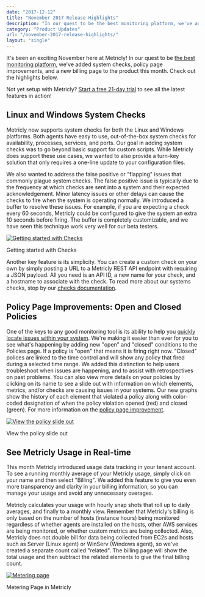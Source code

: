 ```yaml
---
date: "2017-12-12"
title: "November 2017 Release Highlights"
description: "In our quest to be the best monitoring platform, we've added system checks, policy page improvements, and a new billing page to the product this month."
category: "Product Updates"
url: "/november-2017-release-highlights/"
layout: "single"
---
```


It's been an exciting November here at Metricly! In our quest to be [the best monitoring platform](https://www.metricly.com/product), we've added system checks, policy page improvements, and a new billing page to the product this month. Check out the highlights below.

 Not yet setup with Metricly? [Start a free 21-day trial](https://www.metricly.com/signup) to see all the latest features in action!

Linux and Windows System Checks
-------------------------------

Metricly now supports system checks for both the Linux and Windows platforms. Both agents have easy to use, out-of-the-box system checks for availability, processes, services, and ports. Our goal in adding system checks was to go beyond basic support for custom scripts. While Metricly does support these use cases, we wanted to also provide a turn-key solution that only requires a one-line update to your configuration files.

We also wanted to address the false positive or "flapping" issues that commonly plague system checks. The false positive issue is typically due to the frequency at which checks are sent into a system and their expected acknowledgement. Minor latency issues or other delays can cause the checks to fire when the system is operating normally. We introduced a buffer to resolve these issues. For example, if you are expecting a check every 60 seconds, Metricly could be configured to give the system an extra 10 seconds before firing. The buffer is completely customizable, and we have seen this technique work very well for our beta testers.

[![Getting started with Checks](https://www.metricly.com/wp-content/uploads/2017/12/checksScreenShot-1024x442.png)](https://www.metricly.com/wp-content/uploads/2017/12/checksScreenShot.png)

Getting started with Checks

Another key feature is its simplicity. You can create a custom check on your own by simply posting a URL to a Metricly REST API endpoint with requiring a JSON payload. All you need is an API ID, a new name for your check, and a hostname to associate with the check. To read more about our systems checks, stop by our [checks documentation](https://www.metricly.com/support/events/checks).

Policy Page Improvements: Open and Closed Policies
--------------------------------------------------

One of the keys to any good monitoring tool is its ability to help you [quickly locate issues within your system](https://www.metricly.com/product/dashboards-and-reports). We're making it easier than ever for you to see what's happening by adding new "open" and "closed" conditions to the Policies page. If a policy is "open" that means it is firing right now. "Closed" polices are linked to the time control and will show any policy that fired during a selected time range. We added this distinction to help users troubleshoot when issues are happening, and to assist with retrospectives on past problems. You can also view more details on your policies by clicking on its name to see a slide out with information on which elements, metrics, and/or checks are causing issues in your systems. Our new graphs show the history of each element that violated a policy along with color-coded designation of when the policy violation opened (red) and closed (green). For more information on the [policy page improvement](https://www.metricly.com/support/events/policies).

[![View the policy slide out](https://www.metricly.com/wp-content/uploads/2017/08/PolicyPageSlideOut-1024x534.png)](https://www.metricly.com/wp-content/uploads/2017/08/PolicyPageSlideOut.png)

View the policy slide out

See Metricly Usage in Real-time
-------------------------------

This month Metricly introduced usage data tracking in your tenant account. To see a running monthly average of your Metricly usage, simply click on your name and then select "Billing". We added this feature to give you even more transparency and clarity in your billing information, so you can manage your usage and avoid any unnecessary overages.

Metricly calculates your usage with hourly snap shots that roll up to daily averages, and finally to a monthly view. Remember that Metricly's billing is only based on the number of hosts (instance hours) being monitored regardless of whether agents are installed on the hosts, other AWS services are being monitored, or whether custom metrics are being collected. Also, Metricly does not double bill for data being collected from EC2s and hosts such as Server (Linux agent) or WinServ (Windows agent), so we've created a separate count called "related". The billing page will show the total usage and then subtract the related elements to give the final billing count.

[![Metering page](https://www.metricly.com/wp-content/uploads/2017/12/billingScreenShot-1024x572.png)](https://www.metricly.com/wp-content/uploads/2017/12/billingScreenShot.png)

Metering Page in Metricly
